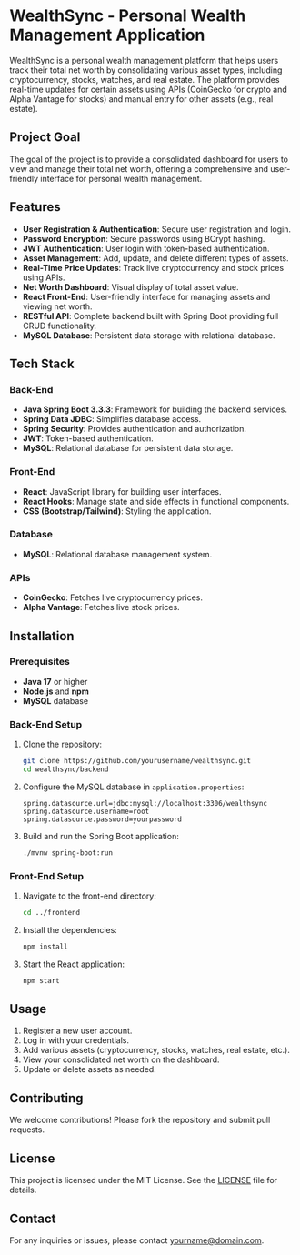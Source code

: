 # WealthSync - Personal Wealth Management Application

WealthSync is a personal wealth management platform that helps users track their total net worth by consolidating various asset types, including cryptocurrency, stocks, watches, and real estate. The platform provides real-time updates for certain assets using APIs (CoinGecko for crypto and Alpha Vantage for stocks) and manual entry for other assets (e.g., real estate).

## Project Goal
The goal of the project is to provide a consolidated dashboard for users to view and manage their total net worth, offering a comprehensive and user-friendly interface for personal wealth management.

## Features
- **User Registration & Authentication**: Secure user registration and login.
- **Password Encryption**: Secure passwords using BCrypt hashing.
- **JWT Authentication**: User login with token-based authentication.
- **Asset Management**: Add, update, and delete different types of assets.
- **Real-Time Price Updates**: Track live cryptocurrency and stock prices using APIs.
- **Net Worth Dashboard**: Visual display of total asset value.
- **React Front-End**: User-friendly interface for managing assets and viewing net worth.
- **RESTful API**: Complete backend built with Spring Boot providing full CRUD functionality.
- **MySQL Database**: Persistent data storage with relational database.

## Tech Stack
### Back-End
- **Java Spring Boot 3.3.3**: Framework for building the backend services.
- **Spring Data JDBC**: Simplifies database access.
- **Spring Security**: Provides authentication and authorization.
- **JWT**: Token-based authentication.
- **MySQL**: Relational database for persistent data storage.

### Front-End
- **React**: JavaScript library for building user interfaces.
- **React Hooks**: Manage state and side effects in functional components.
- **CSS (Bootstrap/Tailwind)**: Styling the application.

### Database
- **MySQL**: Relational database management system.

### APIs
- **CoinGecko**: Fetches live cryptocurrency prices.
- **Alpha Vantage**: Fetches live stock prices.

## Installation
### Prerequisites
- **Java 17** or higher
- **Node.js** and **npm**
- **MySQL** database

### Back-End Setup
1. Clone the repository:
    ```sh
    git clone https://github.com/yourusername/wealthsync.git
    cd wealthsync/backend
    ```
2. Configure the MySQL database in `application.properties`:
    ```properties
    spring.datasource.url=jdbc:mysql://localhost:3306/wealthsync
    spring.datasource.username=root
    spring.datasource.password=yourpassword
    ```
3. Build and run the Spring Boot application:
    ```sh
    ./mvnw spring-boot:run
    ```

### Front-End Setup
1. Navigate to the front-end directory:
    ```sh
    cd ../frontend
    ```
2. Install the dependencies:
    ```sh
    npm install
    ```
3. Start the React application:
    ```sh
    npm start
    ```

## Usage
1. Register a new user account.
2. Log in with your credentials.
3. Add various assets (cryptocurrency, stocks, watches, real estate, etc.).
4. View your consolidated net worth on the dashboard.
5. Update or delete assets as needed.

## Contributing
We welcome contributions! Please fork the repository and submit pull requests.

## License
This project is licensed under the MIT License. See the [LICENSE](LICENSE) file for details.

## Contact
For any inquiries or issues, please contact [yourname@domain.com](mailto:yourname@domain.com).
